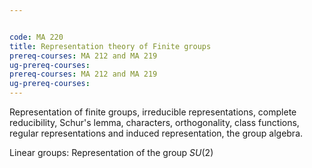 ```yaml
---


code: MA 220
title: Representation theory of Finite groups
prereq-courses: MA 212 and MA 219
ug-prereq-courses: 
prereq-courses: MA 212 and MA 219
ug-prereq-courses: 
---
```



Representation of finite groups, irreducible representations, complete reducibility, Schur's lemma,
characters, orthogonality, class functions, regular representations and induced representation, the
group algebra.

Linear groups: Representation of the group $SU(2)$
